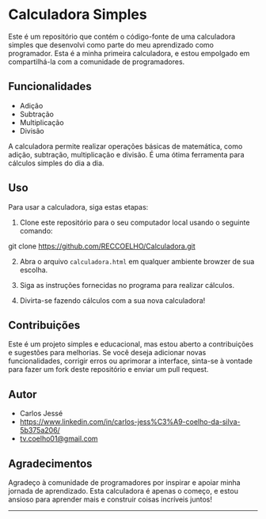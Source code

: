 # Calculadora Simples

Este é um repositório que contém o código-fonte de uma calculadora simples que desenvolvi como parte do meu aprendizado como programador. Esta é a minha primeira calculadora, e estou empolgado em compartilhá-la com a comunidade de programadores.

## Funcionalidades

- Adição
- Subtração
- Multiplicação
- Divisão

A calculadora permite realizar operações básicas de matemática, como adição, subtração, multiplicação e divisão. É uma ótima ferramenta para cálculos simples do dia a dia.

## Uso

Para usar a calculadora, siga estas etapas:

1. Clone este repositório para o seu computador local usando o seguinte comando:

git clone https://github.com/RECCOELHO/Calculadora.git

2. Abra o arquivo `calculadora.html` em qualquer ambiente browzer de sua escolha.

3. Siga as instruções fornecidas no programa para realizar cálculos.

4. Divirta-se fazendo cálculos com a sua nova calculadora!

## Contribuições

Este é um projeto simples e educacional, mas estou aberto a contribuições e sugestões para melhorias. Se você deseja adicionar novas funcionalidades, corrigir erros ou aprimorar a interface, sinta-se à vontade para fazer um fork deste repositório e enviar um pull request.

## Autor

- Carlos Jessé
- https://www.linkedin.com/in/carlos-jess%C3%A9-coelho-da-silva-5b375a206/
- tv.coelho01@gmail.com

## Agradecimentos

Agradeço à comunidade de programadores por inspirar e apoiar minha jornada de aprendizado. Esta calculadora é apenas o começo, e estou ansioso para aprender mais e construir coisas incríveis juntos!

---
